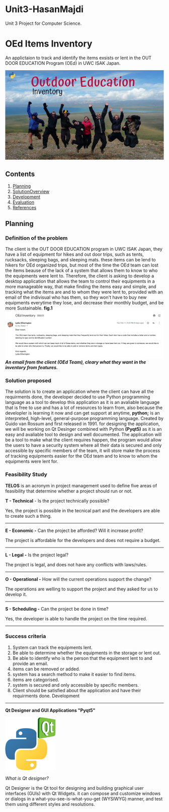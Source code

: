 # Unit3-HasanMajdi
Unit 3 Project for Computer Science. 

OEd Items Inventory 
==========================
An applictaion to track and identify the items exsists or lent in the OUT DOOR EDUCATION Program (OEd) in UWC ISAK Japan. 

![Unit3-Inventory](Cover.png)

Contents
---------
  1. [Planning](#planning)
  2. [SolutionOverview](#SolutionOverview)
  3. [Development](#development)
  4. [Evaluation](#evaluation)
  5. [References](#References)
  
  Planning
----------
### Definition of the problem 
The client is the OUT DOOR EDUCATION program in UWC ISAK Japan, they have a list of equipment for hikes and out door trips, such as tents, rucksacks, sleeping bags, and sleeping mats. these items can be lend to hikers for OEd organized trips, but most of the time the OEd team can lost the items beause of the lack of a system that allows them to know to who the equipments were lent to. Therefore, the client is asking to develop a desktop application that allows the team to control their equipments in a more manageable way, that make finding the items easy and simple, and tracking what the items are and to whom they were lent to, provided with an email of the indivisual who has them, so they won't have to buy new equipments everytime they lose, and decrease their monthly budget, and be more Sustainable. 
**fig.1** 
![Unit3-Inventory](OEdEmail.png)
***An email from the client (OEd Team), cleary what they want in the inventory from features.***

### Solution proposed
The solution is to create an application where the client can have all the requirments done, the developer decided to use Python programming language as a tool to develop this application as it is an avaliable language that is free to use and has a lot of resources to learn from, also because the developler is learning it now and can get support at anytime, **python;** is an interpreted, high-level, general-purpose programming language. Created by Guido van Rossum and first released in 1991. 
for designing the application, we will be working on Qt Desinger combined with Python **(Pyqt5)** as it is an easy and avaliable tool to design and well documented. The application will be a tool to make what the client requires happen, the program would allow the users to have a security system where all their data is secured and only accessible by specific members of the team, it will store make the process of tracking equipments easier for the OEd team and to know to whom the equipments were lent for. 


### Feasibility Study 

**TELOS** is an acronym in project management used to define five areas of feasibility that determine whether
a project should run or not. 

**T - Technical** - Is the project technically possible?

Yes, the project is possible in the tecnical part and the developers are able to create such a thing.
__________________________________________________________________________________________________________________________
**E - Economic -** Can the project be afforded? Will it increase profit?

The project is affordable for the developers and does not require a budget.
__________________________________________________________________________________________________________________________
**L - Legal -** Is the project legal?

The project is legal, and does not have any conflicts with laws/rules. 
__________________________________________________________________________________________________________________________
**O - Operational -** How will the current operations support the change?

The operations are welling to support the project and they asked for us to develop it. 
__________________________________________________________________________________________________________________________
**S - Scheduling -** Can the project be done in time?

Yes, the developer is able to handle the project on the time required. 
__________________________________________________________________________________________________________________________

### Success criteria 
1. System can track the equipments lent. 
2. Be able to determine whether the equipments in the storage or lent out. 
3. Be able to identify who is the person that the equipment lent to and provide an email. 
4. items can be removed or added.  
5. system has a search method to make it easier to find items. 
6. items are categorised. 
7. system is secured and only accessible by specific members.
8. Client should be satisfied about the application and have their requirments done. 
Development 
------------
**Qt Designer and GUI Applications "Pyqt5"**

![Unit3-Inventory](python.png)

*What is Qt designer?*

Qt Designer is the Qt tool for designing and building graphical user interfaces (GUIs) with Qt Widgets. it can compose and customize windows or dialogs in a what-you-see-is-what-you-get (WYSIWYG) manner, and test them using different styles and resolutions. 



